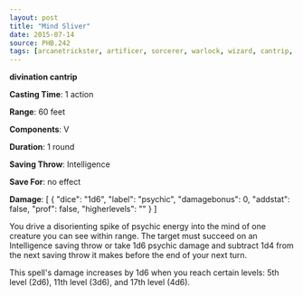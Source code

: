 ```yaml
---
layout: post
title: "Mind Sliver"
date: 2015-07-14
source: PHB.242
tags: [arcanetrickster, artificer, sorcerer, warlock, wizard, cantrip, enchantment]
---
```


**divination cantrip**

**Casting Time**: 1 action

**Range**: 60 feet

**Components**: V

**Duration**: 1 round

**Saving Throw**: Intelligence

**Save For**: no effect

**Damage**: [ { "dice": "1d6", "label": "psychic", "damagebonus": 0, "addstat": false, "prof": false, "higherlevels": "" } ]

You drive a disorienting spike of psychic energy into the mind of one creature you can see within range. The target must succeed on an Intelligence saving throw or take 1d6 psychic damage and subtract 1d4 from the next saving throw it makes before the end of your next turn.

This spell's damage increases by 1d6 when you reach certain levels: 5th level (2d6), 11th level (3d6), and 17th level (4d6).